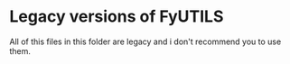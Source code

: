 # **Legacy versions of FyUTILS**
All of this files in this folder are legacy and i don't recommend you to use them.
